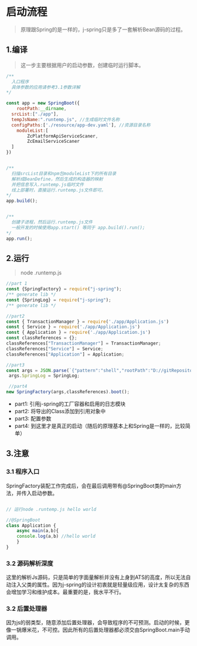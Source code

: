 # 启动流程
> 原理跟Spring的是一样的，j-spring只是多了一套解析Bean源码的过程。


## 1.编译
> 这一步主要根据用户的启动参数，创建临时运行脚本。

```js
/**
  入口程序
  具体参数的应用请参考3.1参数详解
*/

const app = new SpringBoot({
	rootPath:__dirname,
  srcList:["./app"],
  tempJsName:".runtemp.js", //生成临时文件名称
  configPaths:['./resource/app-dev.yaml'], //资源目录名称
	moduleList:[
		ZcPlatformApiServiceScaner,
		ZcEmailServiceScaner
  ]
})


/**
  扫描srcList目录和npm包moduleList下的所有目录
  解析成BeanDefine，然后生成的构造器的映射
  并把信息写入.runtemp.js临时文件
  线上部署时，直接运行.runtemp.js文件即可。
*/
app.build();


/**
  创建子进程，然后运行.runtemp.js文件
  一般开发的时候使用app.start() 等同于 app.build().run();
*/
app.run();
```

## 2.运行
> node .runtemp.js  

```js
//part 1
const {SpringFactory} = require("j-spring");
/** generate lib */
const {SpringLog} = require("j-spring");
/** generate lib */

//part2
const { TransactionManager } = require('./app/Application.js')
const { Service } = require('./app/Application.js')
const { Application } = require('./app/Application.js')
const classReferences = {};
classReferences["TransactionManager"] = TransactionManager;
classReferences["Service"] = Service;
classReferences["Application"] = Application;

//part3
const args = JSON.parse(`{"pattern":"shell","rootPath":"D://gitRepository//j-spring","srcList":["D://gitRepository//j-spring//app"],"moduleList":[],"tempJsName":".runtemp.js","configPaths":["D://gitRepository//j-spring//resource//app-dev.yaml"],"inputArgs":[],"packageName":"./spring","logPackageName":"./spring","annotation":{"valueInject":"Value","appBoot":"SpringBoot","beanInject":"Autowired","springFactory":"SpringFactory","springResource":"SpringResource","proxy":"Proxy","logInject":"log"}}`);
 args.SpringLog = SpringLog;

 //part4
new SpringFactory(args,classReferences).boot();

```


- part1: 引用j-spring的工厂容器和启用的日志模块  
- part2: 将导出的Class添加到引用对象中
- part3: 配置参数
- part4: 到这里才是真正的启动（随后的原理基本上和Spring是一样的，比较简单）

## 3.注意

### 3.1 程序入口
SpringFactory装配工作完成后，会在最后调用带有@SpringBoot类的main方法，并传入启动参数。
```js

// 运行node .runtemp.js hello world

//@SpringBoot
class Application {
	async main(a,b){
    console.log(a,b) //hello world
	}
}
```

### 3.2 源码解析深度
这里的解析Js源码，只是简单的字面量解析并没有上身到ATS的高度，所以无法自动注入父类的属性。因为j-spring的设计初衷就是轻量级应用，设计太复杂的东西会增加学习和维护成本。最重要的是，我水平不行。

### 3.2 后置处理器
因为js的弱类型，随意添加后置处理器，会导致程序的不可预测。启动的时候，更像一锅爆米花，不可控。因此所有的后置处理器都必须交由SpringBoot.main手动调用。
